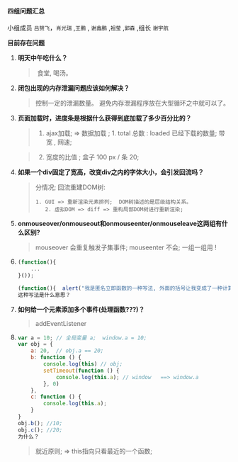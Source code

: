 #### 四组问题汇总 

小组成员 `吕赟飞`，`肖光瑞` ,`王鹏` , `谢鑫鹏` ,`祖莹` ,`郭森` ,组长 `谢宇航`

**目前存在问题**

1. **明天中午吃什么？**

   > ​	食堂, 喝汤。 

2. **闭包出现的内存泄漏问题应该如何解决？**

   > 控制一定的泄漏数量。 避免内存泄漏程序放在大型循环之中就可以了。

3. **页面加载时，进度条是根据什么获得到底加载了多少百分比的？**

   > 1. ajax加载;  => 数据加载 ;   1. total 总数 : loaded 已经下载的数量;
   >    带宽 , 网速;

   > 2. 宽度的比值 ;    盒子 100 px / 条 20; 

4. **如果一个div固定了宽高，改变div之内的字体大小，会引发回流吗？**

   > 分情况;
   > 回流重建DOM树: 
   >
   >     1. GUI => 重新渲染元素排列;  DOM树描述的是层级结构关系。
   >        2. 虚拟DOM => diff => 重构局部DOM树进行重新渲染;

5. **onmouseover/onmouseout和onmouseenter/onmouseleave这两组有什么区别?**

   > mouseover 会重复触发子集事件;
   > mouseenter 不会;
   > 一组一组用 ! 

6. ```javascript
   (function(){ 
       ...
   }());
   
   (function(){  alert("我是匿名立即函数的一种写法, 外面的括号让我变成了一种计算")}())
   这种写法是什么意思？
   ```

7. **如何给一个元素添加多个事件(处理函数???)？**

   > addEventListener

8. ```javascript
   var a = 10; // 全局变量 a;  window.a = 10;
   var obj = {
       a: 20,  // obj.a == 20;
       b: function () {
           console.log(this) // obj;
           setTimeout(function () {
               console.log(this.a); // window   ==> window.a
           }, 0)
       },
       c: function () {
           console.log(this.a);
       }
   }
   obj.b(); //10;
   obj.c(); //20;
   为什么？
   ```

   > 就近原则;   =>  this指向只看最近的一个函数;

   

